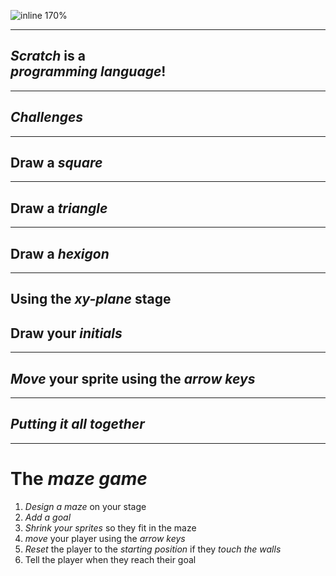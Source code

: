 ![inline 170%](http://vignette3.wikia.nocookie.net/almostnakedanimals/images/b/b3/Scratch_logo.png/revision/latest/scale-to-width/640?cb=20150307030217)

---

## *Scratch* is a <br> *programming language*!

---

## *Challenges*

---

## Draw a *square*

---

## Draw a *triangle*

---

## Draw a *hexigon*

---

## Using the *xy-plane* stage
## Draw your *initials*

---

## *Move* your sprite using the *arrow keys*

---

## *Putting it all together*

---

# The *maze game*
1. *Design a maze* on your stage
2. *Add a goal*
3. *Shrink your sprites* so they fit in the maze
4. *move* your player using the *arrow keys*
5. *Reset* the player to the *starting position* if they *touch the walls*
6. Tell the player when they reach their goal
